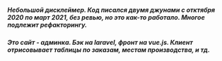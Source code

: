 ##### Небольшой дисклеймер. Код писался двумя джунами с отктября 2020 по март 2021, без ревью, но это как-то работало. Многое подлежит рефакторингу. 
##### Это сайт - админка. Бэк на laravel, фронт на vue.js. Клиент отрисовывает таблицы по заказам, местам производства, и тд.


